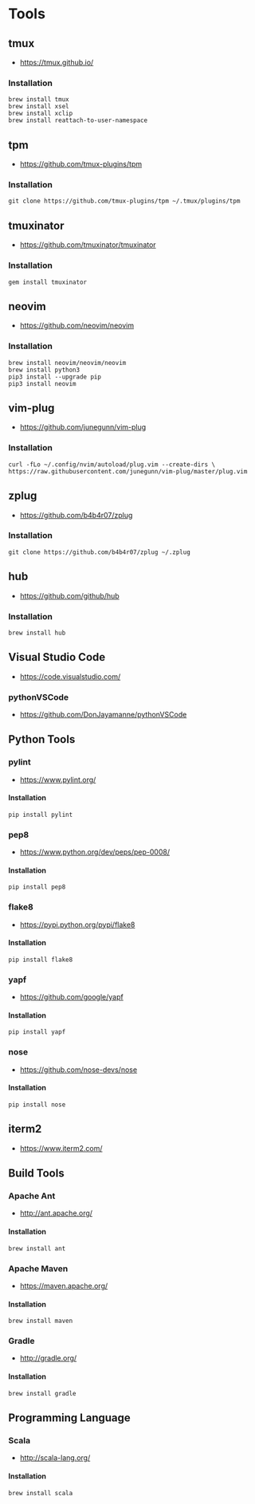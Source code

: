 # Tools

## tmux
* https://tmux.github.io/

### Installation
    brew install tmux
    brew install xsel
    brew install xclip
    brew install reattach-to-user-namespace

## tpm
* https://github.com/tmux-plugins/tpm

### Installation
    git clone https://github.com/tmux-plugins/tpm ~/.tmux/plugins/tpm

## tmuxinator
* https://github.com/tmuxinator/tmuxinator

### Installation
	gem install tmuxinator

## neovim
* https://github.com/neovim/neovim

### Installation
	brew install neovim/neovim/neovim
	brew install python3
	pip3 install --upgrade pip
	pip3 install neovim

## vim-plug
* https://github.com/junegunn/vim-plug

### Installation
    curl -fLo ~/.config/nvim/autoload/plug.vim --create-dirs \
    https://raw.githubusercontent.com/junegunn/vim-plug/master/plug.vim

## zplug    
* https://github.com/b4b4r07/zplug

### Installation
    git clone https://github.com/b4b4r07/zplug ~/.zplug

## hub
* https://github.com/github/hub

### Installation
    brew install hub

## Visual Studio Code
* https://code.visualstudio.com/

### pythonVSCode
* https://github.com/DonJayamanne/pythonVSCode

## Python Tools
### pylint
* https://www.pylint.org/

#### Installation
    pip install pylint

### pep8
* https://www.python.org/dev/peps/pep-0008/

#### Installation
    pip install pep8

### flake8
* https://pypi.python.org/pypi/flake8

#### Installation
    pip install flake8

### yapf
* https://github.com/google/yapf

#### Installation
    pip install yapf

### nose
* https://github.com/nose-devs/nose

#### Installation
    pip install nose

## iterm2
* https://www.iterm2.com/

## Build Tools

### Apache Ant
* http://ant.apache.org/

#### Installation
	brew install ant

### Apache Maven
* https://maven.apache.org/	

#### Installation
	brew install maven

### Gradle
* http://gradle.org/

#### Installation
	brew install gradle

## Programming Language

### Scala
* http://scala-lang.org/

#### Installation
	brew install scala
